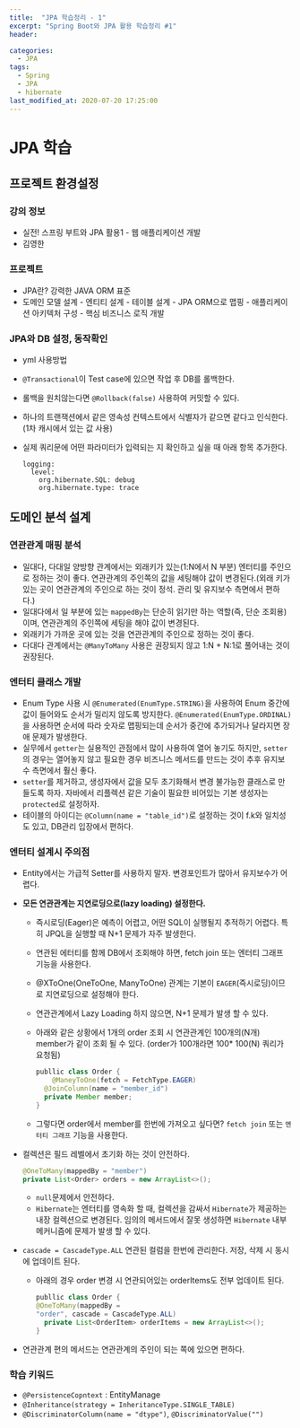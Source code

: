 ```yaml
---
title:  "JPA 학습정리 - 1"
excerpt: "Spring Boot와 JPA 활용 학습정리 #1"
header:

categories:
  - JPA
tags:
  - Spring
  - JPA
  - hibernate
last_modified_at: 2020-07-20 17:25:00
---
```


# JPA 학습

## 프로젝트 환경설정

### 강의 정보

- 실전! 스프링 부트와 JPA 활용1 - 웹 애플리케이션 개발
- 김영한

### 프로젝트

- JPA란? 강력한 JAVA ORM 표준
- 도메인 모델 설계 - 엔티티 설계 - 테이블 설계 - JPA ORM으로 맵핑 - 애플리케이션 아키텍처 구성 - 핵심 비즈니스 로직 개발

### JPA와 DB 설정, 동작확인

- yml 사용방법

- `@Transactional`이 Test case에 있으면 작업 후 DB를 롤백한다.

- 롤백을 원치않는다면 `@Rollback(false)` 사용하여 커밋할 수 있다.

- 하나의 트랜잭션에서 같은 영속성 컨텍스트에서 식별자가 같으면 같다고 인식한다. (1차 캐시에서 있는 값 사용) 

- 실제 쿼리문에 어떤 파라미터가 입력되는 지 확인하고 싶을 때 아래 항목 추가한다.

  ```
  logging:
    level:
      org.hibernate.SQL: debug
      org.hibernate.type: trace
  ```

### 

## 도메인 분석 설계

### 연관관계 매핑 분석

- 일대다, 다대일 양방향 관계에서는 외래키가 있는(1:N에서 N 부분) 엔터티를 주인으로 정하는 것이 좋다. 연관관계의 주인쪽의 값을 세팅해야 값이 변경된다.(외래 키가 있는 곳이 연관관계의 주인으로 하는 것이 정석. 관리 및 유지보수 측면에서 편하다.)
- 일대다에서 일 부분에 있는 `mappedBy`는 단순히 읽기만 하는 역할(즉, 단순 조회용)이며, 연관관계의 주인쪽에 세팅을 해야 값이 변경된다.
- 외래키가 가까운 곳에 있는 것을 연관관계의 주인으로 정하는 것이 좋다.
- 다대다 관계에서는 `@ManyToMany` 사용은 권장되지 않고 1:N + N:1로 풀어내는 것이 권장된다.

### 엔터티 클래스 개발

- Enum Type 사용 시 `@Enumerated(EnumType.STRING)`을 사용하여 Enum 중간에 값이 들어와도 순서가 밀리지 않도록 방지한다. `@Enumerated(EnumType.ORDINAL)`을 사용하면 순서에 따라 숫자로 맵핑되는데 순서가 중간에 추가되거나 달라지면 장애 문제가 발생한다.
- 실무에서 `getter`는 실용적인 관점에서 많이 사용하여 열어 놓기도 하지만, `setter`의 경우는 열어놓지 않고 필요한 경우 비즈니스 메서드를 만드는 것이 추후 유지보수 측면에서 훨신 좋다.
- `setter`를 제거하고, 생성자에서 값을 모두 초기화해서 변경 불가능한 클래스로 만들도록 하자. 자바에서 리플렉션 같은 기술이 필요한 비어있는 기본 생성자는 `protected`로 설정하자.
- 테이블의 아이디는 `@Column(name = "table_id")`로 설정하는 것이 f.k와 일치성도 있고, DB관리 입장에서 편하다.

### 엔터티 설계시 주의점

- Entity에서는 가급적 Setter를 사용하지 말자. 변경포인트가 많아서 유지보수가 어렵다.

- **모든 연관관계는 지연로딩으로(lazy loading) 설정한다.**

  - 즉시로딩(Eager)은 예측이 어렵고, 어떤 SQL이 실행될지 추적하기 어렵다. 특히 JPQL을 실행할 때 N+1 문제가 자주 발생한다.

  - 연관된 에터티를 함께 DB에서 조회해야 하면, fetch join 또는 엔터티 그래프 기능을 사용한다.

  - @XToOne(OneToOne, ManyToOne) 관계는 기본이 `EAGER`(즉시로딩)이므로 지연로딩으로 설정해야 한다.

  - 연관관계에서 Lazy Loading 하지 않으면, N+1 문제가 발생 할 수 있다.

  - 아래와 같은 상황에서 1개의 order 조회 시 연관관계인 100개의(N개) member가 같이 조회 될 수 있다. (order가 100개라면 100* 100(N) 쿼리가 요청됨)

    ```java
    publlic class Order {
    	@ManeyToOne(fetch = FetchType.EAGER)
      @JoinColumn(name = "member_id")
      private Member member;
    }
    ```

  - 그렇다면 order에서 member를 한번에 가져오고 싶다면? `fetch join` 또는 `엔터티 그래프` 기능을 사용한다.

- 컬렉션은 필드 레벨에서 초기화 하는 것이 안전하다.

  ```java
  @OneToMany(mappedBy = "member")
  private List<Order> orders = new ArrayList<>();
  ```

  - `null`문제에서 안전하다.
  - `Hibernate`는 엔터티를 영속화 할 때, 컬렉션을 감싸서 `Hibernate`가 제공하는 내장 컬렉션으로 변경된다. 임의의 메서드에서 잘못 생성하면 `Hibernate` 내부 메커니즘에 문제가 발생 할 수 있다.

- `cascade = CascadeType.ALL` 연관된 컬럼을 한번에 관리한다. 저장, 삭제 시 동시에 업데이트 된다.

  - 아래의 경우 order 변경 시 연관되어있는 orderItems도 전부 업데이트 된다.

    ```java
    publlic class Order {
    @OneToMany(mappedBy = 
    "order", cascade = CascadeType.ALL)
      private List<OrderItem> orderItems = new ArrayList<>();
    }
    ```

- 연관관계 편의 메서드는 연관관계의 주인이 되는 쪽에 있으면 편하다.

  

### 학습 키워드

- `@PersistenceCopntext` : EntityManage
- `@Inheritance(strategy = InheritanceType.SINGLE_TABLE)`
- `@DiscriminatorColumn(name = "dtype")`, `@DiscriminatorValue("")`
